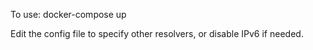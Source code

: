 To use: docker-compose up

Edit the config file to specify other resolvers, or disable IPv6 if needed.